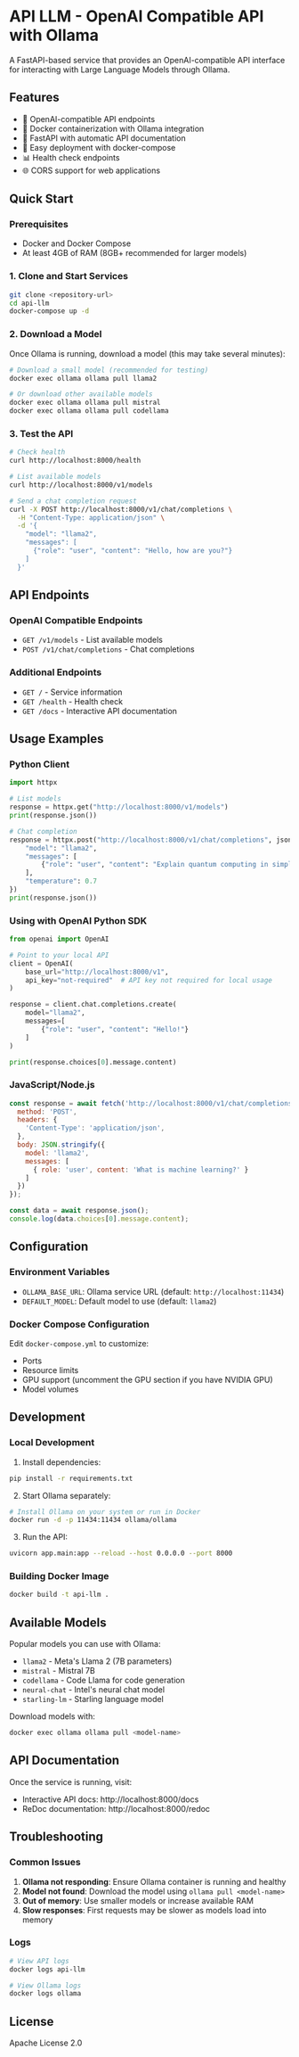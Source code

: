 # API LLM - OpenAI Compatible API with Ollama

A FastAPI-based service that provides an OpenAI-compatible API interface for interacting with Large Language Models through Ollama.

## Features

- 🔄 OpenAI-compatible API endpoints
- 🐳 Docker containerization with Ollama integration
- 🚀 FastAPI with automatic API documentation
- 🔧 Easy deployment with docker-compose
- 📊 Health check endpoints
- 🌐 CORS support for web applications

## Quick Start

### Prerequisites

- Docker and Docker Compose
- At least 4GB of RAM (8GB+ recommended for larger models)

### 1. Clone and Start Services

```bash
git clone <repository-url>
cd api-llm
docker-compose up -d
```

### 2. Download a Model

Once Ollama is running, download a model (this may take several minutes):

```bash
# Download a small model (recommended for testing)
docker exec ollama ollama pull llama2

# Or download other available models
docker exec ollama ollama pull mistral
docker exec ollama ollama pull codellama
```

### 3. Test the API

```bash
# Check health
curl http://localhost:8000/health

# List available models
curl http://localhost:8000/v1/models

# Send a chat completion request
curl -X POST http://localhost:8000/v1/chat/completions \
  -H "Content-Type: application/json" \
  -d '{
    "model": "llama2",
    "messages": [
      {"role": "user", "content": "Hello, how are you?"}
    ]
  }'
```

## API Endpoints

### OpenAI Compatible Endpoints

- `GET /v1/models` - List available models
- `POST /v1/chat/completions` - Chat completions

### Additional Endpoints

- `GET /` - Service information
- `GET /health` - Health check
- `GET /docs` - Interactive API documentation

## Usage Examples

### Python Client

```python
import httpx

# List models
response = httpx.get("http://localhost:8000/v1/models")
print(response.json())

# Chat completion
response = httpx.post("http://localhost:8000/v1/chat/completions", json={
    "model": "llama2",
    "messages": [
        {"role": "user", "content": "Explain quantum computing in simple terms"}
    ],
    "temperature": 0.7
})
print(response.json())
```

### Using with OpenAI Python SDK

```python
from openai import OpenAI

# Point to your local API
client = OpenAI(
    base_url="http://localhost:8000/v1",
    api_key="not-required"  # API key not required for local usage
)

response = client.chat.completions.create(
    model="llama2",
    messages=[
        {"role": "user", "content": "Hello!"}
    ]
)

print(response.choices[0].message.content)
```

### JavaScript/Node.js

```javascript
const response = await fetch('http://localhost:8000/v1/chat/completions', {
  method: 'POST',
  headers: {
    'Content-Type': 'application/json',
  },
  body: JSON.stringify({
    model: 'llama2',
    messages: [
      { role: 'user', content: 'What is machine learning?' }
    ]
  })
});

const data = await response.json();
console.log(data.choices[0].message.content);
```

## Configuration

### Environment Variables

- `OLLAMA_BASE_URL`: Ollama service URL (default: `http://localhost:11434`)
- `DEFAULT_MODEL`: Default model to use (default: `llama2`)

### Docker Compose Configuration

Edit `docker-compose.yml` to customize:

- Ports
- Resource limits
- GPU support (uncomment the GPU section if you have NVIDIA GPU)
- Model volumes

## Development

### Local Development

1. Install dependencies:
```bash
pip install -r requirements.txt
```

2. Start Ollama separately:
```bash
# Install Ollama on your system or run in Docker
docker run -d -p 11434:11434 ollama/ollama
```

3. Run the API:
```bash
uvicorn app.main:app --reload --host 0.0.0.0 --port 8000
```

### Building Docker Image

```bash
docker build -t api-llm .
```

## Available Models

Popular models you can use with Ollama:

- `llama2` - Meta's Llama 2 (7B parameters)
- `mistral` - Mistral 7B
- `codellama` - Code Llama for code generation
- `neural-chat` - Intel's neural chat model
- `starling-lm` - Starling language model

Download models with:
```bash
docker exec ollama ollama pull <model-name>
```

## API Documentation

Once the service is running, visit:
- Interactive API docs: http://localhost:8000/docs
- ReDoc documentation: http://localhost:8000/redoc

## Troubleshooting

### Common Issues

1. **Ollama not responding**: Ensure Ollama container is running and healthy
2. **Model not found**: Download the model using `ollama pull <model-name>`
3. **Out of memory**: Use smaller models or increase available RAM
4. **Slow responses**: First requests may be slower as models load into memory

### Logs

```bash
# View API logs
docker logs api-llm

# View Ollama logs
docker logs ollama
```

## License

Apache License 2.0
